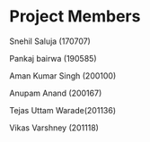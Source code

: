 # Project Members

Snehil Saluja (170707)


Pankaj bairwa (190585)

Aman Kumar Singh (200100)

Anupam Anand (200167)


Tejas Uttam Warade(201136)

Vikas Varshney (201118)
